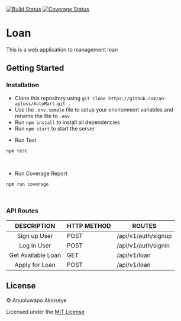 [![Build Status](https://travis-ci.org/an-apluss/loan.svg?branch=master)](https://travis-ci.org/an-apluss/loan) [![Coverage Status](https://coveralls.io/repos/github/an-apluss/loan/badge.svg?branch=master)](https://coveralls.io/github/an-apluss/loan?branch=master)

# Loan
This is a web application to management loan

## Getting Started

### Installation

- Clone this repository using `git clone https://github.com/an-apluss/AutoMart.git .`
- Use the `.env.sample` file to setup your environment variables and rename the file to `.env`
- Run `npm install` to install all dependencies
- Run `npm start` to start the server

<ul><li>Run Test</li></ul>
<pre><code>npm test</code></pre>
<br>
<ul><li>Run Coverage Report</li></ul>
<pre><code>npm run coverage</code></pre>
<br>

### API Routes

|        DESCRIPTION                            | HTTP METHOD | ROUTES                 |
| :-------------------------------------------: | ----------- | -----------------------|
| Sign up User                                  | POST        | /api/v1/auth/signup    |
| Log in User                                   | POST        | /api/v1/auth/signin    |
| Get Available Loan                            | GET         | /api/v1/loan           |
| Apply for Loan                                | POST        | /api/v1/loan           |


## License

&copy; Anuoluwapo Akinseye

Licensed under the [MIT License](https://github.com/an-apluss/loan/blob/develop/LICENSE)